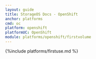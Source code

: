 ```yaml
---
layout: guide
title: StorageOS Docs - OpenShift
anchor: platforms
cmd: oc
platform: openshift
platformUC: OpenShift
module: platforms/openshift/firstvolume
---
```


{%include platforms/firstuse.md %}
